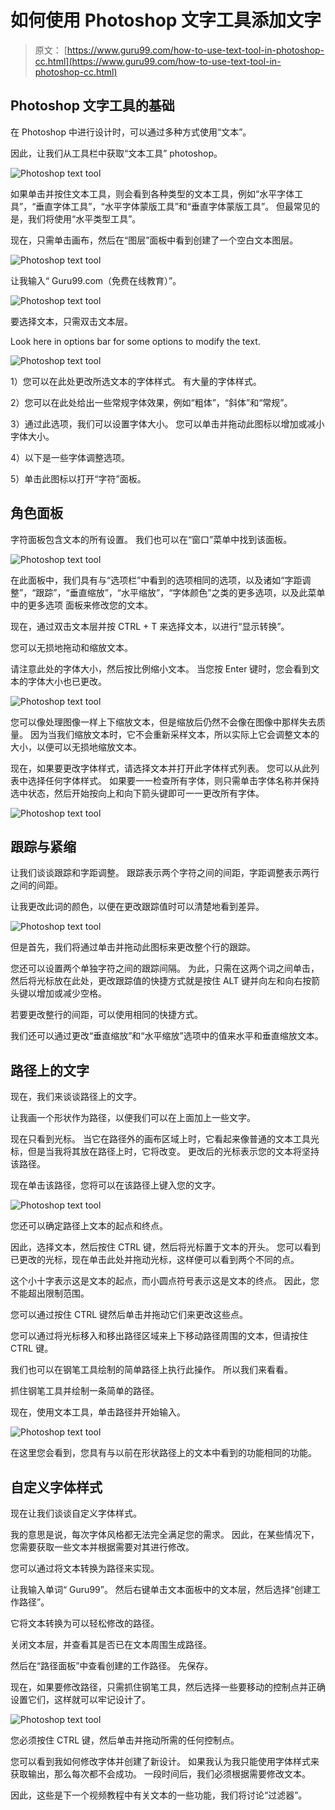 # 如何使用 Photoshop 文字工具添加文字

> 原文： [https://www.guru99.com/how-to-use-text-tool-in-photoshop-cc.html](https://www.guru99.com/how-to-use-text-tool-in-photoshop-cc.html)

## Photoshop 文字工具的基础

在 Photoshop 中进行设计时，可以通过多种方式使用“文本”。

因此，让我们从工具栏中获取“文本工具” photoshop。

![Photoshop text tool](img/a762c4787ecd8bdc1c9fa8a833eda69f.png)

如果单击并按住文本工具，则会看到各种类型的文本工具，例如“水平字体工具”，“垂直字体工具”，“水平字体蒙版工具”和“垂直字体蒙版工具”。 但最常见的是，我们将使用“水平类型工具”。

现在，只需单击画布，然后在“图层”面板中看到创建了一个空白文本图层。

![Photoshop text tool](img/11ec9813c1d04864d5defe109d426ab9.png)

让我输入“ Guru99.com（免费在线教育）”。

![Photoshop text tool](img/513b961dffab435d2418e90574d8bd6c.png)

要选择文本，只需双击文本层。

Look here in options bar for some options to modify the text.

![Photoshop text tool](img/72c7de8ba4c83992848a6ffc8ccbf3b0.png)

1）您可以在此处更改所选文本的字体样式。 有大量的字体样式。

2）您可以在此处给出一些常规字体效果，例如“粗体”，“斜体”和“常规”。

3）通过此选项，我们可以设置字体大小。 您可以单击并拖动此图标以增加或减小字体大小。

4）以下是一些字体调整选项。

5）单击此图标以打开“字符”面板。

## 角色面板

字符面板包含文本的所有设置。 我们也可以在“窗口”菜单中找到该面板。

![Photoshop text tool](img/5e8f4f45e7b96bfc30a2ab283ec9f313.png)

在此面板中，我们具有与“选项栏”中看到的选项相同的选项，以及诸如“字距调整”，“跟踪”，“垂直缩放”，“水平缩放”，“字体颜色”之类的更多选项，以及此菜单中的更多选项 面板来修改您的文本。

现在，通过双击文本层并按 CTRL + T 来选择文本，以进行“显示转换”。

您可以无损地拖动和缩放文本。

请注意此处的字体大小，然后按比例缩小文本。 当您按 Enter 键时，您会看到文本的字体大小也已更改。

![Photoshop text tool](img/1b457b5a76e8fb2b2d79123f51b39d0e.png)

您可以像处理图像一样上下缩放文本，但是缩放后仍然不会像在图像中那样失去质量。 因为当我们缩放文本时，它不会重新采样文本，所以实际上它会调整文本的大小，以便可以无损地缩放文本。

现在，如果要更改字体样式，请选择文本并打开此字体样式列表。 您可以从此列表中选择任何字体样式。 如果要一一检查所有字体，则只需单击字体名称并保持选中状态，然后开始按向上和向下箭头键即可一一更改所有字体。

![Photoshop text tool](img/4c8f803a7a538e5c323ad0898009a23e.png)

## 跟踪与紧缩

让我们谈谈跟踪和字距调整。 跟踪表示两个字符之间的间距，字距调整表示两行之间的间距。

让我更改此词的颜色，以便在更改跟踪值时可以清楚地看到差异。

![Photoshop text tool](img/32f2cc6ea25eab271b2a43770cdb2771.png)

但是首先，我们将通过单击并拖动此图标来更改整个行的跟踪。

您还可以设置两个单独字符之间的跟踪间隔。 为此，只需在这两个词之间单击，然后将光标放在此处，更改跟踪值的快捷方式就是按住 ALT 键并向左和向右按箭头键以增加或减少空格。

若要更改整行的间距，可以使用相同的快捷方式。

我们还可以通过更改“垂直缩放”和“水平缩放”选项中的值来水平和垂直缩放文本。

## 路径上的文字

现在，我们来谈谈路径上的文字。

让我画一个形状作为路径，以便我们可以在上面加上一些文字。

现在只看到光标。 当它在路径外的画布区域上时，它看起来像普通的文本工具光标，但是当我将其放在路径上时，它将改变。 更改后的光标表示您的文本将坚持该路径。

现在单击该路径，您将可以在该路径上键入您的文字。

![Photoshop text tool](img/ffc5f1e401034c4fea1cf8d31898a328.png)

您还可以确定路径上文本的起点和终点。

因此，选择文本，然后按住 CTRL 键，然后将光标置于文本的开头。 您可以看到已更改的光标，现在单击此处并拖动光标，这样便可以看到两个不同的点。

这个小十字表示这是文本的起点，而小圆点符号表示这是文本的终点。 因此，您不能超出限制范围。

您可以通过按住 CTRL 键然后单击并拖动它们来更改这些点。

您可以通过将光标移入和移出路径区域来上下移动路径周围的文本，但请按住 CTRL 键。

我们也可以在钢笔工具绘制的简单路径上执行此操作。 所以我们来看看。

抓住钢笔工具并绘制一条简单的路径。

现在，使用文本工具，单击路径并开始输入。

![Photoshop text tool](img/616ee5abb718ee86ac0e368b2c81f56e.png)

在这里您会看到，您具有与以前在形状路径上的文本中看到的功能相同的功能。

## 自定义字体样式

现在让我们谈谈自定义字体样式。

我的意思是说，每次字体风格都无法完全满足您的需求。 因此，在某些情况下，您需要获取一些文本并根据需要对其进行修改。

您可以通过将文本转换为路径来实现。

让我输入单词“ Guru99”。 然后右键单击文本面板中的文本层，然后选择“创建工作路径”。

它将文本转换为可以轻松修改的路径。

关闭文本层，并查看其是否已在文本周围生成路径。

然后在“路径面板”中查看创建的工作路径。 先保存。

现在，如果要修改路径，只需抓住钢笔工具，然后选择一些要移动的控制点并正确设置它们，这样就可以牢记设计了。

![Photoshop text tool](img/4a4f257bd16ad8747046c4a8fcbd2244.png)

您必须按住 CTRL 键，然后单击并拖动所需的任何控制点。

您可以看到我如何修改字体并创建了新设计。 如果我认为我只能使用字体样式来获取输出，那么每次都不会成功。 一段时间后，我们必须根据需要修改文本。

因此，这些是下一个视频教程中有关文本的一些功能，我们将讨论“过滤器”。